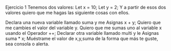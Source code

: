 Ejercicio 1
Tenemos dos valores:
Let x = 10;
Let y = 2;
Y a partir de esos dos valores quiero que me hagas las siguiente cosas con ellos.

Declara una nueva variable llamado suma y me Asignas x + y;
Quiero que me cambies el valor del variable y.
Quiero que me sumas uno al variable x usando el Operador ++;
Declarar otra variable llamado multi y le Asignas suma * x;
Muéstrame el valor de x,y,suma de la forma que más te guste, sea consola o alerta.
